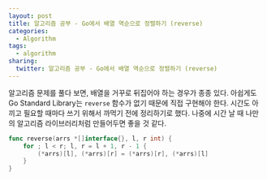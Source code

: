 ```yaml
---
layout: post
title: 알고리즘 공부 - Go에서 배열 역순으로 정렬하기 (reverse)
categories:
  - Algorithm
tags:
  - algorithm
sharing:
  twitter: 알고리즘 공부 - Go에서 배열 역순으로 정렬하기 (reverse)
---
```


알고리즘 문제를 풀다 보면, 배열을 거꾸로 뒤집어야 하는 경우가 종종 있다. 아쉽게도 Go Standard Library는 `reverse` 함수가 없기 때문에 직접 구현해야 한다. 시간도 아끼고 필요할 때마다 쓰기 위해서 까먹기 전에 정리하기로 했다. 나중에 시간 날 때 나만의 알고리즘 라이브러리처럼 만들어두면 좋을 것 같다.

```go
func reverse(arrs *[]interface{}, l, r int) {
    for ; l < r; l, r = l + 1, r - 1 {
        (*arrs)[l], (*arrs)[r] = (*arrs)[r], (*arrs)[l]
    }
}
```